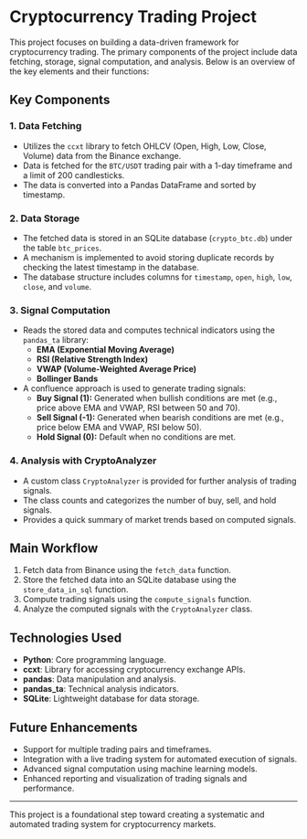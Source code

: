 # Cryptocurrency Trading Project

This project focuses on building a data-driven framework for cryptocurrency trading. The primary components of the project include data fetching, storage, signal computation, and analysis. Below is an overview of the key elements and their functions:

## Key Components

### 1. **Data Fetching**
- Utilizes the `ccxt` library to fetch OHLCV (Open, High, Low, Close, Volume) data from the Binance exchange.
- Data is fetched for the `BTC/USDT` trading pair with a 1-day timeframe and a limit of 200 candlesticks.
- The data is converted into a Pandas DataFrame and sorted by timestamp.

### 2. **Data Storage**
- The fetched data is stored in an SQLite database (`crypto_btc.db`) under the table `btc_prices`.
- A mechanism is implemented to avoid storing duplicate records by checking the latest timestamp in the database.
- The database structure includes columns for `timestamp`, `open`, `high`, `low`, `close`, and `volume`.

### 3. **Signal Computation**
- Reads the stored data and computes technical indicators using the `pandas_ta` library:
  - **EMA (Exponential Moving Average)**
  - **RSI (Relative Strength Index)**
  - **VWAP (Volume-Weighted Average Price)**
  - **Bollinger Bands**
- A confluence approach is used to generate trading signals:
  - **Buy Signal (1):** Generated when bullish conditions are met (e.g., price above EMA and VWAP, RSI between 50 and 70).
  - **Sell Signal (-1):** Generated when bearish conditions are met (e.g., price below EMA and VWAP, RSI below 50).
  - **Hold Signal (0):** Default when no conditions are met.

### 4. **Analysis with CryptoAnalyzer**
- A custom class `CryptoAnalyzer` is provided for further analysis of trading signals.
- The class counts and categorizes the number of buy, sell, and hold signals.
- Provides a quick summary of market trends based on computed signals.

## Main Workflow

1. Fetch data from Binance using the `fetch_data` function.
2. Store the fetched data into an SQLite database using the `store_data_in_sql` function.
3. Compute trading signals using the `compute_signals` function.
4. Analyze the computed signals with the `CryptoAnalyzer` class.

## Technologies Used

- **Python**: Core programming language.
- **ccxt**: Library for accessing cryptocurrency exchange APIs.
- **pandas**: Data manipulation and analysis.
- **pandas_ta**: Technical analysis indicators.
- **SQLite**: Lightweight database for data storage.

## Future Enhancements

- Support for multiple trading pairs and timeframes.
- Integration with a live trading system for automated execution of signals.
- Advanced signal computation using machine learning models.
- Enhanced reporting and visualization of trading signals and performance.

---

This project is a foundational step toward creating a systematic and automated trading system for cryptocurrency markets.
